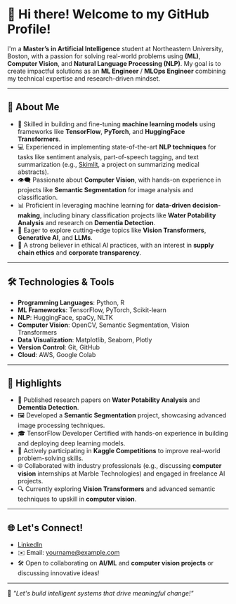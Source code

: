 # 👋 Hi there! Welcome to my GitHub Profile!

I'm a **Master’s in Artificial Intelligence** student at Northeastern University, Boston, with a passion for solving real-world problems using **(ML)**, **Computer Vision**, and **Natural Language Processing (NLP)**. My goal is to create impactful solutions as an **ML Engineer** / **MLOps Engineer** combining my technical expertise and research-driven mindset.

---

## 🚀 About Me

- 🌟 Skilled in building and fine-tuning **machine learning models** using frameworks like **TensorFlow**, **PyTorch**, and **HuggingFace Transformers**.
- 💻 Experienced in implementing state-of-the-art **NLP techniques** for tasks like sentiment analysis, part-of-speech tagging, and text summarization (e.g., [Skimlit](https://github.com/yourusername/Skimlit), a project on summarizing medical abstracts).
- 👁️‍🗨️ Passionate about **Computer Vision**, with hands-on experience in projects like **Semantic Segmentation** for image analysis and classification.
- 📊 Proficient in leveraging machine learning for **data-driven decision-making**, including binary classification projects like **Water Potability Analysis** and research on **Dementia Detection**.
- 🧠 Eager to explore cutting-edge topics like **Vision Transformers**, **Generative AI**, and **LLMs**.
- 🤝 A strong believer in ethical AI practices, with an interest in **supply chain ethics** and **corporate transparency**.

---

## 🛠️ Technologies & Tools

- **Programming Languages**: Python, R
- **ML Frameworks**: TensorFlow, PyTorch, Scikit-learn
- **NLP**: HuggingFace, spaCy, NLTK
- **Computer Vision**: OpenCV, Semantic Segmentation, Vision Transformers
- **Data Visualization**: Matplotlib, Seaborn, Plotly
- **Version Control**: Git, GitHub
- **Cloud**: AWS, Google Colab

---

## 🌟 Highlights

- 📄 Published research papers on **Water Potability Analysis** and **Dementia Detection**.
- 🖼️ Developed a **Semantic Segmentation** project, showcasing advanced image processing techniques.
- 🎓 TensorFlow Developer Certified with hands-on experience in building and deploying deep learning models.
- 🎯 Actively participating in **Kaggle Competitions** to improve real-world problem-solving skills.
- 🌐 Collaborated with industry professionals (e.g., discussing **computer vision** internships at Marble Technologies) and engaged in freelance AI projects.
- 🔍 Currently exploring **Vision Transformers** and advanced semantic techniques to upskill in **computer vision**.

---

## 🌐 Let's Connect!

- [LinkedIn](https://www.linkedin.com/in/your-profile)  
- ✉️ Email: yourname@example.com  
- 🛠️ Open to collaborating on **AI/ML** and **computer vision projects** or discussing innovative ideas!  

---

🚀 *"Let's build intelligent systems that drive meaningful change!"*
